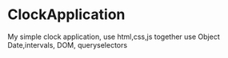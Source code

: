 # ClockApplication
My simple clock application, use html,css,js together
use Object Date,intervals, DOM, queryselectors
